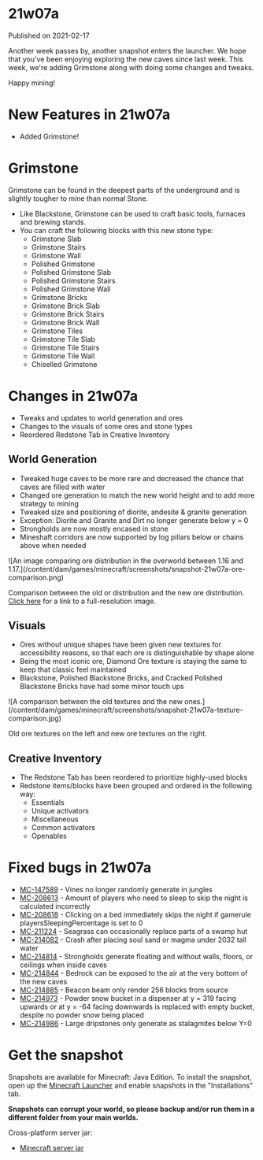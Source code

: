 # 21w07a
Published on 2021-02-17

Another week passes by, another snapshot enters the launcher. We hope that
you've been enjoying exploring the new caves since last week. This week, we're
adding Grimstone along with doing some changes and tweaks.

Happy mining!

# New Features in 21w07a

  * Added Grimstone!

# Grimstone

Grimstone can be found in the deepest parts of the underground and is slightly
tougher to mine than normal Stone.

  * Like Blackstone, Grimstone can be used to craft basic tools, furnaces and brewing stands.
  * You can craft the following blocks with this new stone type:
    * Grimstone Slab
    * Grimstone Stairs
    * Grimstone Wall
    * Polished Grimstone
    * Polished Grimstone Slab
    * Polished Grimstone Stairs
    * Polished Grimstone Wall
    * Grimstone Bricks
    * Grimstone Brick Slab
    * Grimstone Brick Stairs
    * Grimstone Brick Wall
    * Grimstone Tiles
    * Grimstone Tile Slab
    * Grimstone Tile Stairs
    * Grimstone Tile Wall
    * Chiselled Grimstone

# Changes in 21w07a

  * Tweaks and updates to world generation and ores
  * Changes to the visuals of some ores and stone types
  * Reordered Redstone Tab in Creative Inventory

## World Generation

  * Tweaked huge caves to be more rare and decreased the chance that caves are filled with water
  * Changed ore generation to match the new world height and to add more strategy to mining
  * Tweaked size and positioning of diorite, andesite & granite generation
  * Exception: Diorite and Granite and Dirt no longer generate below y = 0
  * Strongholds are now mostly encased in stone
  * Mineshaft corridors are now supported by log pillars below or chains above when needed

![An image comparing ore distribution in the overworld between 1.16 and
1.17.](/content/dam/games/minecraft/screenshots/snapshot-21w07a-ore-
comparison.png)

Comparison between the old or distribution and the new ore distribution.
[Click here](https://i.imgur.com/RH5cgSF.jpg) for a link to a full-resolution
image.

## Visuals

  * Ores without unique shapes have been given new textures for accessibility reasons, so that each ore is distinguishable by shape alone
  * Being the most iconic ore, Diamond Ore texture is staying the same to keep that classic feel maintained
  * Blackstone, Polished Blackstone Bricks, and Cracked Polished Blackstone Bricks have had some minor touch ups

![A comparison between the old textures and the new
ones.](/content/dam/games/minecraft/screenshots/snapshot-21w07a-texture-
comparison.jpg)

Old ore textures on the left and new ore textures on the right.

## Creative Inventory

  * The Redstone Tab has been reordered to prioritize highly-used blocks
  * Redstone items/blocks have been grouped and ordered in the following way:
    * Essentials
    * Unique activators
    * Miscellaneous
    * Common activators
    * Openables

# Fixed bugs in 21w07a

  * [MC-147589](https://bugs.mojang.com/browse/MC-147589) \- Vines no longer randomly generate in jungles
  * [MC-208613](https://bugs.mojang.com/browse/MC-208613) \- Amount of players who need to sleep to skip the night is calculated incorrectly
  * [MC-208618](https://bugs.mojang.com/browse/MC-208618) \- Clicking on a bed immediately skips the night if gamerule playersSleepingPercentage is set to 0
  * [MC-211224](https://bugs.mojang.com/browse/MC-211224) \- Seagrass can occasionally replace parts of a swamp hut
  * [MC-214082](https://bugs.mojang.com/browse/MC-214082) \- Crash after placing soul sand or magma under 2032 tall water
  * [MC-214814](https://bugs.mojang.com/browse/MC-214814) \- Strongholds generate floating and without walls, floors, or ceilings when inside caves
  * [MC-214844](https://bugs.mojang.com/browse/MC-214844) \- Bedrock can be exposed to the air at the very bottom of the new caves
  * [MC-214885](https://bugs.mojang.com/browse/MC-214885) \- Beacon beam only render 256 blocks from source
  * [MC-214973](https://bugs.mojang.com/browse/MC-214973) \- Powder snow bucket in a dispenser at y = 319 facing upwards or at y = -64 facing downwards is replaced with empty bucket, despite no powder snow being placed
  * [MC-214986](https://bugs.mojang.com/browse/MC-214986) \- Large dripstones only generate as stalagmites below Y=0

# Get the snapshot

Snapshots are available for Minecraft: Java Edition. To install the snapshot,
open up the [Minecraft Launcher](/download.html) and enable snapshots in the
"Installations" tab.

**Snapshots can corrupt your world, so please backup and/or run them in a
different folder from your main worlds.**

Cross-platform server jar:

  * [Minecraft server jar](https://launcher.mojang.com/v1/objects/99c3a9744719d0d401af63bb684cf1eb5231a75c/server.jar)


